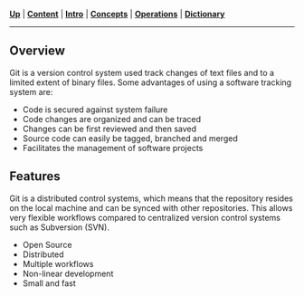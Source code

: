 [**Up**](introduction.md) |
[**Content**](../README.md) |
[**Intro**](../01-Introduction/introduction.md) |
[**Concepts**](../02-Concepts/concepts.md) |
[**Operations**](../03-Operations/operations.md) |
[**Dictionary**](../04-Appendix/dictionary.md)

-------------------------------------------------------------------------------
## Overview

Git is a version control system used track changes of text files and to a 
limited extent of binary files. Some advantages of using a software tracking 
system are:

- Code is secured against system failure
- Code changes are organized and can be traced
- Changes can be first reviewed and then saved
- Source code can easily be tagged, branched and merged
- Facilitates the management of software projects

## Features
Git is a distributed control systems, which means that the repository 
resides on the local machine and can be synced with other repositories. This 
allows very flexible workflows compared  to centralized version control 
systems such as Subversion (SVN). 

- Open Source
- Distributed
- Multiple workflows
- Non-linear development
- Small and fast
